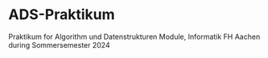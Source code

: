 # ADS-Praktikum
Praktikum for Algorithm und Datenstrukturen Module, Informatik FH Aachen during Sommersemester 2024
